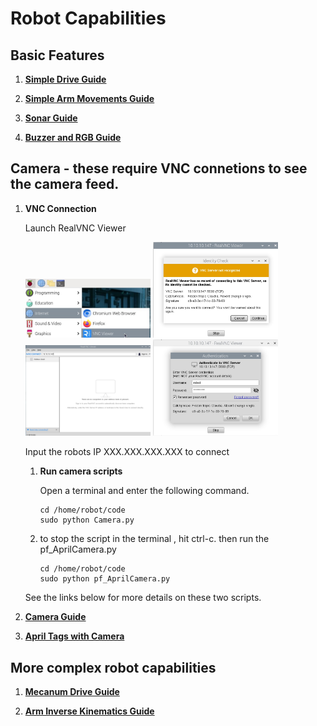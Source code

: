 # Robot Capabilities

## Basic Features

1. **[Simple Drive Guide](Simple_Drive_Guide.md)**

1. **[Simple Arm Movements Guide](Simple_Arm_Movements_Guide.md)**
  
1. **[Sonar Guide](Sonar_Guide.md)**

1. **[Buzzer and RGB Guide](Buzzer_and_RGB_Guide.md)**

## Camera - these require VNC connetions to see the camera feed. 

1. **VNC Connection**

    Launch RealVNC Viewer
   
     <img src="/zzimages/RealVNCViewer.jpg" width="200" > 

     <img src="/zzimages/VNC.jpg" width="200" > 

     <img src="/zzimages/VNC1.jpg" width="200" > 

     <img src="/zzimages/VNC2.jpg" width="200" > 

    Input the robots IP XXX.XXX.XXX.XXX to connect

    1. **Run camera scripts**
  
       Open a terminal and enter the following command.  
       ~~~
       cd /home/robot/code
       sudo python Camera.py
       ~~~
    1. to stop the script in the terminal , hit ctrl-c. then run the pf_AprilCamera.py 
       
       ~~~
       cd /home/robot/code
       sudo python pf_AprilCamera.py
       ~~~

      See the links below for more details on these two scripts. 
   
1. **[Camera Guide](Camera_Guide.md)**

1. **[April Tags with Camera](AprilTag_Camera_Guide.md)**

## More complex robot capabilities 

1. **[Mecanum Drive Guide](Mecanum_Drive_Guide.md)**

1. **[Arm Inverse Kinematics Guide](Arm_Inverse_Kinematics_Guide.md)**
